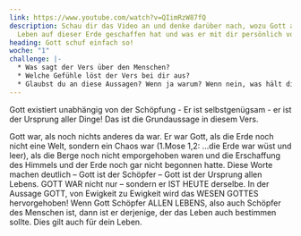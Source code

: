 ```yaml
---
link: https://www.youtube.com/watch?v=QIimRzW87fQ
description: Schau dir das Video an und denke darüber nach, wozu Gott alles
  Leben auf dieser Erde geschaffen hat und was er mit dir persönlich vorhat!
heading: Gott schuf einfach so!
woche: "1"
challenge: |-
  * Was sagt der Vers über den Menschen?
  * Welche Gefühle löst der Vers bei dir aus?
  * Glaubst du an diese Aussagen? Wenn ja warum? Wenn nein, was hält dich ab?
---
```

Gott existiert unabhängig von der Schöpfung - Er ist selbstgenügsam - er ist der Ursprung aller Dinge! Das ist die Grundaussage in diesem Vers.

Gott war, als noch nichts anderes da war. Er war Gott, als die Erde noch nicht eine Welt, sondern ein Chaos war (1.Mose 1,2: …die Erde war wüst und leer), als die Berge noch nicht emporgehoben waren und die Erschaffung des Himmels und der Erde noch gar nicht begonnen hatte. Diese Worte machen deutlich – Gott ist der Schöpfer – Gott ist der Ursprung allen Lebens. GOTT WAR nicht nur – sondern er IST HEUTE derselbe. In der Aussage GOTT, von Ewigkeit zu Ewigkeit wird das WESEN GOTTES hervorgehoben! Wenn Gott Schöpfer ALLEN LEBENS, also auch Schöpfer des Menschen ist, dann ist er derjenige, der das Leben auch bestimmen sollte. Dies gilt auch für dein Leben.